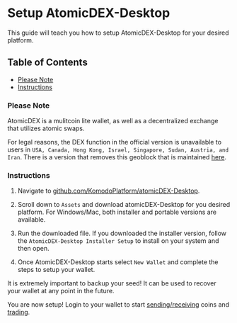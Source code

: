 # Setup AtomicDEX-Desktop

This guide will teach you how to setup AtomicDEX-Desktop for your desired platform.

## Table of Contents

- [Please Note](#Please-Note)
- [Instructions](#Instructions)

### Please Note

AtomicDEX is a mulitcoin lite wallet, as well as a decentralized exchange that utilizes atomic swaps.

For legal reasons, the DEX function in the official version is unavailable to users in `USA, Canada, Hong Kong, Israel, Singapore, Sudan, Austria, and Iran`. There is a version that removes this geoblock that is maintained [here](https://github.com/marmarachain/atomicdex-desktop/releases).

### Instructions

1. Navigate to [github.com/KomodoPlatform/atomicDEX-Desktop](https://github.com/KomodoPlatform/atomicDEX-Desktop/releases).

2. Scroll down to `Assets` and download atomicDEX-Desktop for you desired platform. For Windows/Mac, both installer and portable versions are available.

3. Run the downloaded file. If you downloaded the installer version, follow the `AtomicDEX-Desktop Installer Setup` to install on your system and then open.

5. Once AtomicDEX-Desktop starts select `New Wallet` and complete the steps to setup your wallet.

It is extremely important to backup your seed! It can be used to recover your wallet at any point in the future.

You are now setup! Login to your wallet to start [sending/receiving](https://github.com/SpaceWorksCo/guides/blob/master/Use-AtomicDEX-Desktop-As-A-Wallet.md#use-atomicDEX-desktop-as-a-wallet) coins and [trading](https://github.com/SpaceWorksCo/guides/blob/master/Use-AtomicDEX-Desktop-For-Trading.md#use-atomicDEX-desktop-for-trading).

